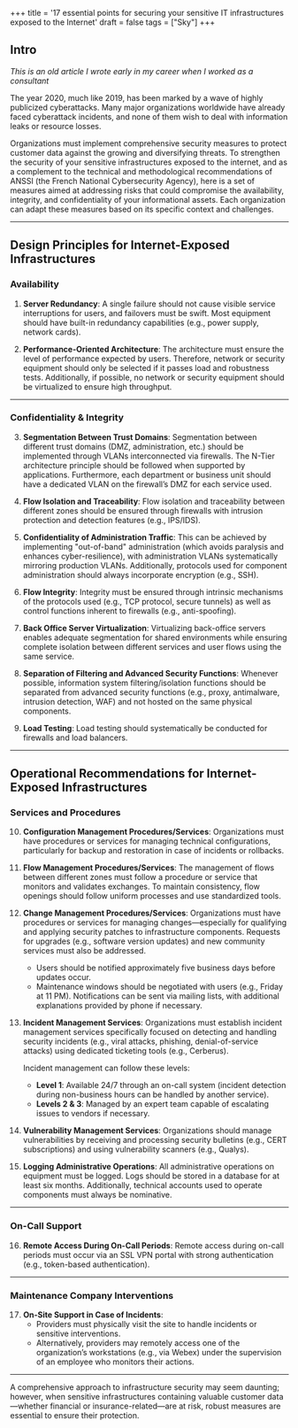 +++
title = '17 essential points for securing your sensitive IT infrastructures exposed to the Internet'
draft = false
tags = ["Sky"]
+++

## Intro

_This is an old article I wrote early in my career when I worked as a consultant_

<!--more-->

The year 2020, much like 2019, has been marked by a wave of highly publicized cyberattacks. Many major organizations worldwide have already faced cyberattack incidents, and none of them wish to deal with information leaks or resource losses.

Organizations must implement comprehensive security measures to protect customer data against the growing and diversifying threats. To strengthen the security of your sensitive infrastructures exposed to the internet, and as a complement to the technical and methodological recommendations of ANSSI (the French National Cybersecurity Agency), here is a set of measures aimed at addressing risks that could compromise the availability, integrity, and confidentiality of your informational assets. Each organization can adapt these measures based on its specific context and challenges.

---

## Design Principles for Internet-Exposed Infrastructures

### Availability

1. **Server Redundancy**: A single failure should not cause visible service interruptions for users, and failovers must be swift. Most equipment should have built-in redundancy capabilities (e.g., power supply, network cards).

2. **Performance-Oriented Architecture**: The architecture must ensure the level of performance expected by users. Therefore, network or security equipment should only be selected if it passes load and robustness tests. Additionally, if possible, no network or security equipment should be virtualized to ensure high throughput.

---

### Confidentiality & Integrity

3. **Segmentation Between Trust Domains**: Segmentation between different trust domains (DMZ, administration, etc.) should be implemented through VLANs interconnected via firewalls. The N-Tier architecture principle should be followed when supported by applications. Furthermore, each department or business unit should have a dedicated VLAN on the firewall’s DMZ for each service used.

4. **Flow Isolation and Traceability**: Flow isolation and traceability between different zones should be ensured through firewalls with intrusion protection and detection features (e.g., IPS/IDS).

5. **Confidentiality of Administration Traffic**: This can be achieved by implementing "out-of-band" administration (which avoids paralysis and enhances cyber-resilience), with administration VLANs systematically mirroring production VLANs. Additionally, protocols used for component administration should always incorporate encryption (e.g., SSH).

6. **Flow Integrity**: Integrity must be ensured through intrinsic mechanisms of the protocols used (e.g., TCP protocol, secure tunnels) as well as control functions inherent to firewalls (e.g., anti-spoofing).

7. **Back Office Server Virtualization**: Virtualizing back-office servers enables adequate segmentation for shared environments while ensuring complete isolation between different services and user flows using the same service.

8. **Separation of Filtering and Advanced Security Functions**: Whenever possible, information system filtering/isolation functions should be separated from advanced security functions (e.g., proxy, antimalware, intrusion detection, WAF) and not hosted on the same physical components.

9. **Load Testing**: Load testing should systematically be conducted for firewalls and load balancers.

---

## Operational Recommendations for Internet-Exposed Infrastructures

### Services and Procedures

10. **Configuration Management Procedures/Services**: Organizations must have procedures or services for managing technical configurations, particularly for backup and restoration in case of incidents or rollbacks.

11. **Flow Management Procedures/Services**: The management of flows between different zones must follow a procedure or service that monitors and validates exchanges. To maintain consistency, flow openings should follow uniform processes and use standardized tools.

12. **Change Management Procedures/Services**: Organizations must have procedures or services for managing changes—especially for qualifying and applying security patches to infrastructure components. Requests for upgrades (e.g., software version updates) and new community services must also be addressed.

    - Users should be notified approximately five business days before updates occur.
    - Maintenance windows should be negotiated with users (e.g., Friday at 11 PM). Notifications can be sent via mailing lists, with additional explanations provided by phone if necessary.

13. **Incident Management Services**: Organizations must establish incident management services specifically focused on detecting and handling security incidents (e.g., viral attacks, phishing, denial-of-service attacks) using dedicated ticketing tools (e.g., Cerberus).

    Incident management can follow these levels:
    - **Level 1**: Available 24/7 through an on-call system (incident detection during non-business hours can be handled by another service).
    - **Levels 2 & 3**: Managed by an expert team capable of escalating issues to vendors if necessary.

14. **Vulnerability Management Services**: Organizations should manage vulnerabilities by receiving and processing security bulletins (e.g., CERT subscriptions) and using vulnerability scanners (e.g., Qualys).

15. **Logging Administrative Operations**: All administrative operations on equipment must be logged. Logs should be stored in a database for at least six months. Additionally, technical accounts used to operate components must always be nominative.

---

### On-Call Support

16. **Remote Access During On-Call Periods**: Remote access during on-call periods must occur via an SSL VPN portal with strong authentication (e.g., token-based authentication).

---

### Maintenance Company Interventions

17. **On-Site Support in Case of Incidents**:
    - Providers must physically visit the site to handle incidents or sensitive interventions.
    - Alternatively, providers may remotely access one of the organization’s workstations (e.g., via Webex) under the supervision of an employee who monitors their actions.

---

A comprehensive approach to infrastructure security may seem daunting; however, when sensitive infrastructures containing valuable customer data—whether financial or insurance-related—are at risk, robust measures are essential to ensure their protection.
